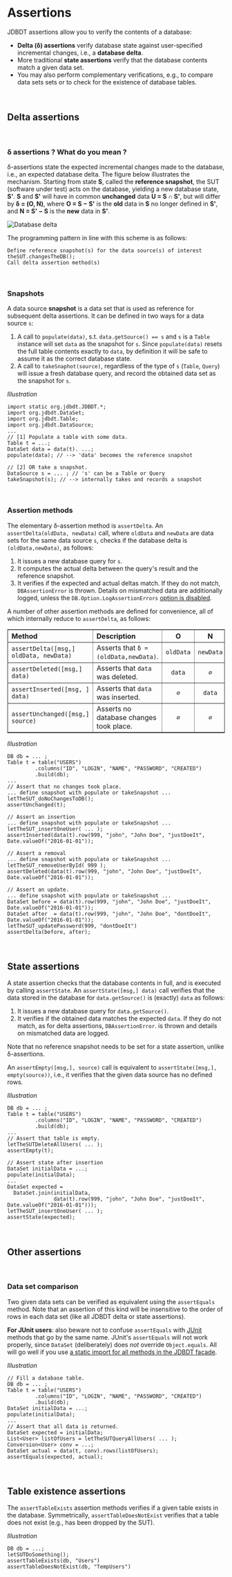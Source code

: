 
# Assertions

JDBDT assertions allow you to verify the contents of a database:

* **Delta (&delta;) assertions** verify database state against user-specified
incremental changes, i.e., a **database delta**.
* More traditional **state assertions** verify that the database contents match a given data set. 
* You may also perform complementary verifications, e.g., to compare data sets sets or 
to check for the existence of database tables. 

&nbsp;<a name="DeltaAssertions"></a>
## Delta assertions 

&nbsp; <a name="Delta_About"></a>
### &delta; assertions ? What do you mean ?

&delta;-assertions state the expected incremental changes made to the database,
i.e., an expected database delta. The figure below illustrates the mechanism. 
Starting from state **S**, called the **reference snapshot**, the SUT (software under test)
acts on the database, yielding a new database state, **S'**. **S** and **S'** 
will have in common **unchanged** data **U = S &cap; S'**,
but will differ by **&delta; = (O, N)**, where **O = S &minus; S'** is the **old** data in **S** no longer defined in **S'**, and **N = S' &minus; S** is the **new** data in **S'**.

![Database delta](images/jdbdt-delta.png)

The programming pattern in line with this scheme is as follows:

	Define reference snapshot(s) for the data source(s) of interest
	theSUT.changesTheDB();
	Call delta assertion method(s)

&nbsp; <a name="Snapshots"></a>	
### Snapshots 

A data source **snapshot** is a data set that is used as reference for subsequent delta
assertions. It can be defined in two ways for a data source `s`:

1.  A call to `populate(data)`, s.t. `data.getSource() == s` and `s` is a `Table` instance 
will set `data` as the snapshot for `s`. Since `populate(data)` resets the full table
contents exactly to `data`, by definition it will be safe to assume it as the correct database state.
2. A call to `takeSnaphot(source)`, regardless of the type of `s` (`Table`, `Query`)
will issue a fresh database query, and record the obtained data set as the snapshot for `s`.

*Illustration*

	import static org.jdbdt.JDBDT.*;
	import org.jdbdt.DataSet;
	import org.jdbdt.Table;
	import org.jdbdt.DataSource;
	...
	// [1] Populate a table with some data.
	Table t = ...;
	DataSet data = data(t). ...;
	populate(data); // --> 'data' becomes the reference snapshot
	
	// [2] OR take a snapshot.
	DataSource s = ... ; // 's' can be a Table or Query
	takeSnapshot(s); // --> internally takes and records a snapshot 

&nbsp; <a name="Assertion_Methods"></a>
### Assertion methods 

The elementary &delta;-assertion method is `assertDelta`. 
An `assertDelta(oldData, newData)` call,
where `oldData` and `newData` are data sets for the same data source `s`,
checks if the database delta is `(oldData,newData)`, as follows:

1. It issues a new database query for `s`.
2. It computes the actual delta between the query's result and the reference snapshot.
3. It verifies if the expected and actual deltas match. If they do not match, `DBAssertionError`
is thrown. Details on mismatched data are additionally logged, unless the `DB.Option.LogAssertionErrors` [option is disabled](DB.html#Logging). 

A number of other assertion methods are defined for convenience, all of which internally reduce to `assertDelta`, as follows:

<table border="1">
	<tr>
		<th align="left">Method</th>
		<th align="left">Description</th>
		<th align="center">O</th>
		<th align="center">N</th>
	</tr>
	<tr>
		<td><code>assertDelta([msg,] oldData, newData)</code></td>
	    <td>Asserts that <code>&delta; = (oldData,newData)</code>.</td>
	    <td align="center"><code>oldData</code></td>
	    <td align="center"><code>newData</code></td>
	</tr>
    <tr>
		<td><code>assertDeleted([msg,] data)</code></td>
	    <td>Asserts that <code>data</code> was deleted.</td>
	    <td align="center"><code>data</code></td>
	    <td align="center"><code>&empty;</code></td>
	</tr>
	<tr>
		<td><code>assertInserted([msg, ] data)</code></td>
	    <td>Asserts that <code>data</code> was inserted.</td>
	    <td align="center"><code>&empty;</code></td>
	    <td align="center"><code>data</code></td>
	</tr>
	<tr>
		<td><code>assertUnchanged([msg,] source)</code></td>
	    <td>Asserts no database changes took place.</td>
	    <td align="center"><code>&empty;</code></td>
	    <td align="center"><code>&empty;</code></td>
	</tr>
</table>

*Illustration*

	DB db = ... ;
	Table t = table("USERS")
	         .columns("ID", "LOGIN", "NAME", "PASSWORD", "CREATED")
	         .build(db);
	...   
    // Assert that no changes took place.
	... define snapshot with populate or takeSnapshot ...
	letTheSUT_doNoChangesToDB();
	assertUnchanged(t);   
	  
	// Assert an insertion
	... define snapshot with populate or takeSnapshot ...
	letTheSUT_insertOneUser( ... ); 
	assertInserted(data(t).row(999, "john", "John Doe", "justDoeIt", Date.valueOf("2016-01-01"));
	
	// Assert a removal
    ... define snapshot with populate or takeSnapshot ...
    letTheSUT_removeUserById( 999 ); 
    assertDeleted(data(t).row(999, "john", "John Doe", "justDoeIt", Date.valueOf("2016-01-01"));
	
	// Assert an update.
	... define snapshot with populate or takeSnapshot ...
	DataSet before = data(t).row(999, "john", "John Doe", "justDoeIt", Date.valueOf("2016-01-01"));
    DataSet after  = data(t).row(999, "john", "John Doe", "dontDoeIt", Date.valueOf("2016-01-01"));
	letTheSUT_updatePassword(999, "dontDoeIt")
	assertDelta(before, after);
	
&nbsp; <a name="StateAssertions"></a>
## State assertions 

A state assertion checks that the database contents in full, and
is executed by calling `assertState`. 
An `assertState([msg,] data)` call verifies that the data stored in
the database for `data.getSource()` is (exactly) `data` as follows:

1. It issues a new database query for `data.getSource()`.
2. It verifies if the obtained data matches the expected `data`. 
If they do not match, as for delta assertions, `DBAssertionError`.
is thrown and details on mismatched data are logged.

Note that no reference snapshot needs to be set for a state assertion, unlike &delta;-assertions.

An `assertEmpty([msg,], source)` call is equivalent to `assertState([msg,], empty(source))`, i.e.,
it verifies that the given data source has no defined rows.

*Illustration*

	DB db = ... ;
	Table t = table("USERS")
	         .columns("ID", "LOGIN", "NAME", "PASSWORD", "CREATED")
	         .build(db);
	...        
	// Assert that table is empty.
	letTheSUTDeleteAllUsers( ... );
	assertEmpty(t);
	
	// Assert state after insertion
	DataSet initialData = ...;
	populate(initialData);
	...
	DataSet expected = 
	  DataSet.join(initialData, 
	               data(t).row(999, "john", "John Doe", "justDoeIt", Date.valueOf("2016-01-01"))); 
	letTheSUT_insertOneUser( ... ); 
	assertState(expected);

&nbsp; <a name="OtherAssertions"></a>
## Other assertions

&nbsp; <a name="DataSetAssertions"></a>	
### Data set comparison  

Two given data sets can be verified as equivalent using the `assertEquals` method.
Note that an assertion of this kind will be insensitive to the order of rows in each data set (like all JDBDT delta or state assertions).

**For JUnit users**: also beware not to confuse `assertEquals` with [JUnit](http://junit.org) methods that go by the same name. JUnit's `assertEquals` will not work properly, since `DataSet` (deliberately) does *not* override `Object.equals`. All will go well if you use [a static import for all methods in the JDBDT facade](Facade.html#StaticImport).

*Illustration*

    // Fill a database table.
	DB db = ... ;
	Table t = table("USERS")
	         .columns("ID", "LOGIN", "NAME", "PASSWORD", "CREATED")
	         .build(db);
	DataSet initialData = ...; 
	populate(initialData);
	...      
	// Assert that all data is returned.
	DataSet expected = initialData; 
	List<User> listOfUsers = letTheSUTQueryAllUsers( ... );
	Conversion<User> conv = ...;
	DataSet actual = data(t, conv).rows(listOfUsers);
	assertEquals(expected, actual);
	


&nbsp; <a name="TableExistenceAssertions"></a>	
## Table existence assertions

The `assertTableExists` assertion methods verifies if a given table exists in the database. Symmetrically, `assertTableDoesNotExist` verifies that a table does not
exist (e.g., has been dropped by the SUT).

*Illustration*

    DB db = ...;
    letSUTDoSomething();
    assertTableExists(db, "Users")
    assertTableDoesNotExist(db, "TempUsers")
 
